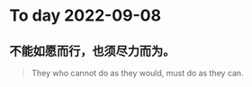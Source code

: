 
# To day 2022-09-08


## 不能如愿而行，也须尽力而为。
> They who cannot do as they would, must do as they can.

    